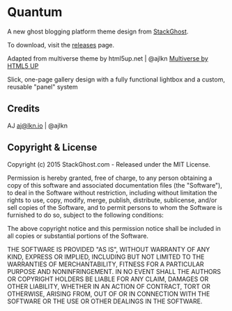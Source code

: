 # Quantum

A new ghost blogging platform theme design from [StackGhost](http://stackghost.com/).

To download, visit the [releases](https://github.com/StackGhost/QuantumTheme/releases) page.

Adapted from multiverse theme by html5up.net | @ajlkn [Multiverse by HTML5 UP](https://html5up.net/multiverse)

Slick, one-page gallery design with a fully functional lightbox and a custom, reusable "panel" system

## Credits

AJ
aj@lkn.io | @ajlkn

## Copyright & License

Copyright (c) 2015 StackGhost.com - Released under the MIT License.

Permission is hereby granted, free of charge, to any person obtaining a copy of this software and associated documentation files (the "Software"), to deal in the Software without restriction, including without limitation the rights to use, copy, modify, merge, publish, distribute, sublicense, and/or sell copies of the Software, and to permit persons to whom the Software is furnished to do so, subject to the following conditions:

The above copyright notice and this permission notice shall be included in all copies or substantial portions of the Software.

THE SOFTWARE IS PROVIDED "AS IS", WITHOUT WARRANTY OF ANY KIND, EXPRESS OR IMPLIED, INCLUDING BUT NOT LIMITED TO THE WARRANTIES OF MERCHANTABILITY, FITNESS FOR A PARTICULAR PURPOSE AND
NONINFRINGEMENT. IN NO EVENT SHALL THE AUTHORS OR COPYRIGHT HOLDERS BE LIABLE FOR ANY CLAIM, DAMAGES OR OTHER LIABILITY, WHETHER IN AN ACTION OF CONTRACT, TORT OR OTHERWISE, ARISING FROM, OUT OF OR IN CONNECTION WITH THE SOFTWARE OR THE USE OR OTHER DEALINGS IN THE SOFTWARE.